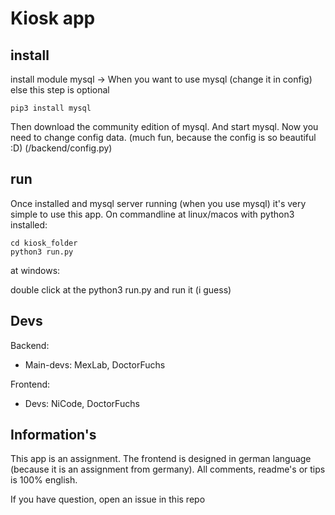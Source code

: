 # Kiosk app

## install

install module mysql -> When you want to use mysql (change it in config) else this step is optional

```commandline
pip3 install mysql
```

Then download the community edition of mysql. And start mysql.
Now you need to change config data. (much fun, because the config is so beautiful :D) 
(/backend/config.py)

## run

Once installed and mysql server running (when you use mysql) it's very simple to use this app.
On commandline at linux/macos with python3 installed:

```commandline
cd kiosk_folder
python3 run.py
```

at windows:

double click at the python3 run.py and run it (i guess)

## Devs

Backend:
- Main-devs: MexLab, DoctorFuchs

Frontend:
- Devs: NiCode, DoctorFuchs

## Information's
This app is an assignment. 
The frontend is designed in german language (because it is an assignment from germany). 
All comments, readme's or tips is 100% english. 

If you have question, open an issue in this repo
